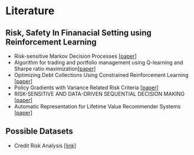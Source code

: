 # Literature

## Risk, Safety In Finanacial Setting using Reinforcement Learning
- Risk-sensitive Markov Decision Processes [[paper]](https://depositonce.tu-berlin.de/bitstream/11303/4889/1/shen_yun.pdf)
- Algorithm for trading and portfolio management using Q-learning and Sharpe ratio maximization[[paper]](https://pdfs.semanticscholar.org/dce6/ee62dad73fce9a4788c3f737204e32eab44c.pdf)
- Optimizing Debt Collections Using Constrained Reinforcement Learning [[paper]](http://www.cs.wayne.edu/~reddy/Papers/KDD10.pdf)
- Policy Gradients with Variance Related Risk Criteria [[paper]](https://icml.cc/2012/papers/489.pdf)
- RISK-SENSITIVE AND DATA-DRIVEN SEQUENTIAL DECISION MAKING [[paper]](https://asl.stanford.edu/wp-content/papercite-data/pdf/Chow.PhD17.pdf)
- Automatic Representation for Lifetime Value Recommender Systems [[paper]](https://arxiv.org/pdf/1702.07125.pdf)

## Possible Datasets
- Credit Risk Analysis [[link]](http://www.creditriskanalytics.net/datasets-private.html)
